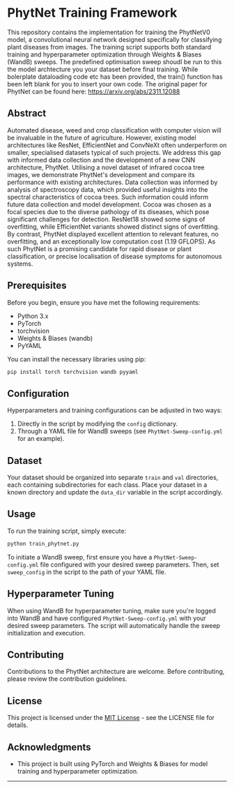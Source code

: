 
# PhytNet Training Framework

This repository contains the implementation for training the PhytNetV0 model, a convolutional neural network designed specifically for classifying plant diseases from images. The training script supports both standard training and hyperparameter optimization through Weights & Biases (WandB) sweeps. The predefined optimisation sweep shoudl be run to this the model archtecture you your dataset before final training. While bolerplate dataloading code etc has been provided, the train() function has been left blank for you to insert your own code.
The original paper for PhytNet can be found here: https://arxiv.org/abs/2311.12088

## Abstract

Automated disease, weed and crop classification with computer vision will be invaluable in the future of agriculture. However, existing model architectures like ResNet, EfficientNet and ConvNeXt often underperform on smaller, specialised datasets typical of such projects. We address this gap with informed data collection and the development of a new CNN architecture, PhytNet. Utilising a novel dataset of infrared cocoa tree images, we demonstrate PhytNet's development and compare its performance with existing architectures. Data collection was informed by analysis of spectroscopy data, which provided useful insights into the spectral characteristics of cocoa trees. Such information could inform future data collection and model development. Cocoa was chosen as a focal species due to the diverse pathology of its diseases, which pose significant challenges for detection. ResNet18 showed some signs of overfitting, while EfficientNet variants showed distinct signs of overfitting. By contrast, PhytNet displayed excellent attention to relevant features, no overfitting, and an exceptionally low computation cost (1.19 GFLOPS). As such PhytNet is a promising candidate for rapid disease or plant classification, or precise localisation of disease symptoms for autonomous systems.

## Prerequisites

Before you begin, ensure you have met the following requirements:

- Python 3.x
- PyTorch
- torchvision
- Weights & Biases (wandb)
- PyYAML

You can install the necessary libraries using pip:

```bash
pip install torch torchvision wandb pyyaml
```

## Configuration

Hyperparameters and training configurations can be adjusted in two ways:

1. Directly in the script by modifying the `config` dictionary.
2. Through a YAML file for WandB sweeps (see `PhytNet-Sweep-config.yml` for an example).

## Dataset

Your dataset should be organized into separate `train` and `val` directories, each containing subdirectories for each class. Place your dataset in a known directory and update the `data_dir` variable in the script accordingly.

## Usage

To run the training script, simply execute:

```bash
python train_phytnet.py
```

To initiate a WandB sweep, first ensure you have a `PhytNet-Sweep-config.yml` file configured with your desired sweep parameters. Then, set `sweep_config` in the script to the path of your YAML file.

## Hyperparameter Tuning

When using WandB for hyperparameter tuning, make sure you're logged into WandB and have configured `PhytNet-Sweep-config.yml` with your desired sweep parameters. The script will automatically handle the sweep initialization and execution.

## Contributing

Contributions to the PhytNet architecture are welcome. Before contributing, please review the contribution guidelines.

## License

This project is licensed under the [MIT License](LICENSE) - see the LICENSE file for details.

## Acknowledgments

- This project is built using PyTorch and Weights & Biases for model training and hyperparameter optimization.

---
